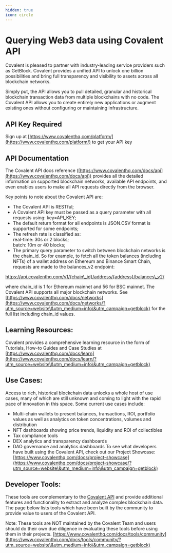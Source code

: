 ```yaml
---
hidden: true
icon: circle
---
```


# Querying Web3 data using Covalent API

Covalent is pleased to partner with industry-leading service providers such as GetBlock. Covalent provides a unified API to unlock one billion possibilities and bring full transparency and visibility to assets across all blockchain networks.&#x20;

Simply put, the API allows you to pull detailed, granular and historical blockchain transaction data from multiple blockchains with no code. The Covalent API allows you to create entirely new applications or augment existing ones without configuring or maintaining infrastructure.

## API Key Required

Sign up at [https://www.covalenthq.com/platform/](https://www.covalenthq.com/platform/) to get your API key

## API Documentation

The Covalent API docs reference ([https://www.covalenthq.com/docs/api](https://www.covalenthq.com/docs/api)) provides all the detailed information on supported blockchain networks, available API endpoints, and even enables users to make all API requests directly from the browser.

Key points to note about the Covalent API are:

* The Covalent API is RESTful;
* A Covalent API key must be passed as a query parameter with all requests using: key=API\_KEY;
* The default return format for all endpoints is JSON.CSV format is supported for some endpoints;
* The refresh rate is classified as:\
  real-time: 30s or 2 blocks;\
  batch: 10m or 40 blocks;
* The primary query parameter to switch between blockchain networks is the chain\_id. So for example, to fetch all the token balances (including NFTs) of a wallet address on Ethereum and Binance Smart Chain, requests are made to the balances\_v2 endpoint:

https://api.covalenthq.com/v1/{chain\_id}/address/{address}/balances\_v2/

where chain\_id is 1 for Ethereum mainnet and 56 for BSC mainnet. The Covalent API supports all major blockchain networks. See [https://www.covalenthq.com/docs/networks](https://www.covalenthq.com/docs/networks/?utm_source=website\&utm_medium=info\&utm_campaign=getblock) for the full list including chain\_id values.

## Learning Resources:

Covalent provides a comprehensive learning resource in the form of Tutorials, How-to Guides and Case Studies at [https://www.covalenthq.com/docs/learn](https://www.covalenthq.com/docs/learn/?utm_source=website\&utm_medium=info\&utm_campaign=getblock)

## Use Cases:

Access to rich, historical blockchain data unlocks a whole host of use cases, many of which are still unknown and coming to light with the rapid pace of innovation in this space. Some current use cases include:

* Multi-chain wallets to present balances, transactions, ROI, portfolio values as well as analytics on token concentrations, volumes and distribution
* NFT dashboards showing price trends, liquidity and ROI of collectibles
* Tax compliance tools
* DEX analytics and transparency dashboards
* DAO governance and analytics dashboards To see what developers have built using the Covalent API, check out our Project Showcase: [https://www.covalenthq.com/docs/project-showcase](https://www.covalenthq.com/docs/project-showcase/?utm_source=website\&utm_medium=info\&utm_campaign=getblock)

## Developer Tools:

These tools are complementary to the [Covalent API](https://www.covalenthq.com/docs/api/?utm_source=website\&utm_medium=info\&utm_campaign=getblock) and provide additional features and functionality to extract and analyze complex blockchain data. The page below lists tools which have been built by the community to provide value to users of the Covalent API.

Note: These tools are NOT maintained by the Covalent Team and users should do their own due diligence in evaluating these tools before using them in their projects. [https://www.covalenthq.com/docs/tools/community](https://www.covalenthq.com/docs/tools/community/?utm_source=website\&utm_medium=info\&utm_campaign=getblock)
